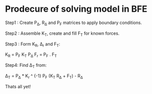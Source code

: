Prodecure of solving model in BFE
===

Step1 : Create P<sub>Δ</sub>, R<sub>Δ</sub> and P<sub>F</sub> matrices to apply boundary conditions.

Step2 : Assemble K<sub>T</sub>, create and fill F<sub>T</sub> for known forces.

Step3 : Form K<sub>R</sub>, Δ<sub>r</sub> and F<sub>T</sub>:

K<sub>R</sub> = P<sub>F</sub> K<sub>T</sub> P<sub>Δ</sub>
F<sub>r</sub> = P<sub>F</sub> . F<sub>T</sub>

Step4: Find Δ<sub>T</sub> from:

Δ<sub>T</sub> = P<sub>Δ</sub> * K<sub>r</sub> ^ {-1} P<sub>F</sub> (K<sub>T</sub> R<sub>Δ</sub> + F<sub>T</sub>) - R<sub>Δ</sub>

Thats all yet!